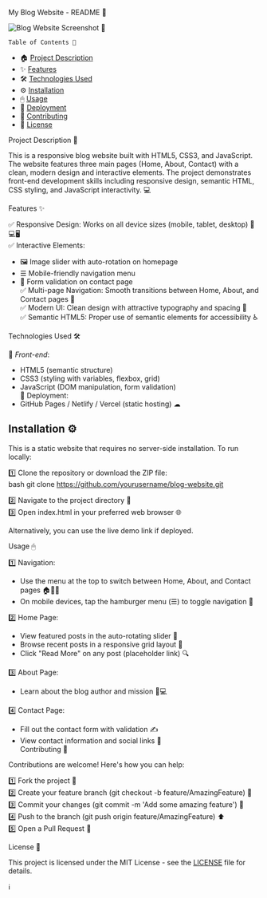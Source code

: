 My Blog Website - README 📝

![Blog Website Screenshot](https://www.pexels.com/photo/codes-on-tilt-shift-lens-2004161/) 📸

    Table of Contents 📑
- 🏠 [Project Description](#project-description)
- ✨ [Features](#features)
- 🛠 [Technologies Used](#technologies-used)
- ⚙ [Installation](#installation)
- 🖱 [Usage](#usage)
- 🚀 [Deployment](#deployment)
- 🤝 [Contributing](#contributing)
- 📜 [License](#license)

Project Description 📖

This is a responsive blog website built with HTML5, CSS3, and JavaScript. The website features three main pages (Home, About, Contact) with a clean, modern design and interactive elements. The project demonstrates front-end development skills including responsive design, semantic HTML, CSS styling, and JavaScript interactivity. 💻

   Features ✨

✅ Responsive Design: Works on all device sizes (mobile, tablet, desktop) 📱💻🖥  
✅ Interactive Elements:  
  - 🖼 Image slider with auto-rotation on homepage  
  - ☰ Mobile-friendly navigation menu  
  - 📝 Form validation on contact page  
✅ Multi-page Navigation: Smooth transitions between Home, About, and Contact pages 🔄  
✅ Modern UI: Clean design with attractive typography and spacing 🎨  
✅ Semantic HTML5: Proper use of semantic elements for accessibility ♿  

   Technologies Used 🛠

🔷 *Front-end*:  
  - HTML5 (semantic structure)  
  - CSS3 (styling with variables, flexbox, grid)  
  - JavaScript (DOM manipulation, form validation)  
🔷 Deployment:  
  - GitHub Pages / Netlify / Vercel (static hosting) ☁  

   ## Installation ⚙

This is a static website that requires no server-side installation. To run locally:  

1️⃣ Clone the repository or download the ZIP file:  
   bash
   git clone https://github.com/yourusername/blog-website.git
   
2️⃣ Navigate to the project directory 📂  
3️⃣ Open index.html in your preferred web browser 🌐  

Alternatively, you can use the live demo link if deployed.  

  Usage 🖱

1️⃣ Navigation:  
   - Use the menu at the top to switch between Home, About, and Contact pages 🏠👋📨  
   - On mobile devices, tap the hamburger menu (☰) to toggle navigation 📲  

2️⃣ Home Page:  
   - View featured posts in the auto-rotating slider 🎠  
   - Browse recent posts in a responsive grid layout 🔳  
   - Click "Read More" on any post (placeholder link) 🔍  

3️⃣ About Page:  
   - Learn about the blog author and mission 👩💻  

4️⃣ Contact Page:  
   - Fill out the contact form with validation ✍  
   - View contact information and social links 📱  
  Contributing 🤝

Contributions are welcome! Here's how you can help:  

1️⃣ Fork the project 🍴  
2️⃣ Create your feature branch (git checkout -b feature/AmazingFeature) 🌿  
3️⃣ Commit your changes (git commit -m 'Add some amazing feature') 💾  
4️⃣ Push to the branch (git push origin feature/AmazingFeature) ⬆  
5️⃣ Open a Pull Request 🔄  

License 📜

This project is licensed under the MIT License - see the [LICENSE](LICENSE) file for details.  

ℹ
